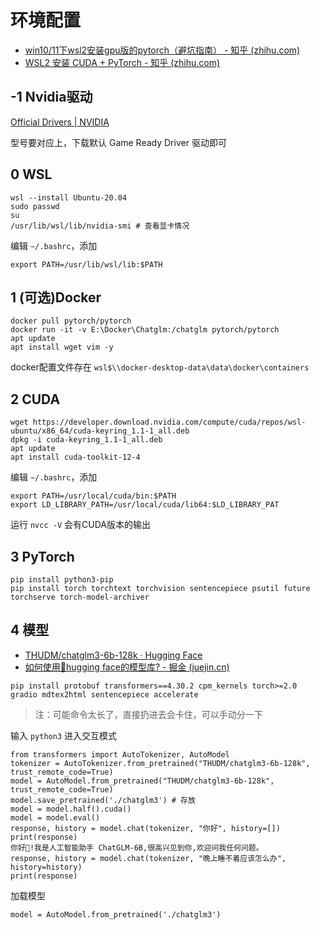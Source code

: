 # 环境配置

- [win10/11下wsl2安装gpu版的pytorch（避坑指南） - 知乎 (zhihu.com)](https://zhuanlan.zhihu.com/p/488731878)
- [WSL2 安装 CUDA + PyTorch - 知乎 (zhihu.com)](https://zhuanlan.zhihu.com/p/506477744)

## -1 Nvidia驱动

[Official Drivers | NVIDIA](https://www.nvidia.com/Download/index.aspx?lang=en-us)

型号要对应上，下载默认 Game Ready Driver 驱动即可
## 0 WSL

```shell
wsl --install Ubuntu-20.04
sudo passwd
su
/usr/lib/wsl/lib/nvidia-smi # 查看显卡情况
```

编辑 `~/.bashrc`，添加 

```
export PATH=/usr/lib/wsl/lib:$PATH
```
## 1 (可选)Docker

```shell
docker pull pytorch/pytorch
docker run -it -v E:\Docker\Chatglm:/chatglm pytorch/pytorch
apt update
apt install wget vim -y
```

docker配置文件存在 `wsl$\\docker-desktop-data\data\docker\containers`

## 2 CUDA

```
wget https://developer.download.nvidia.com/compute/cuda/repos/wsl-ubuntu/x86_64/cuda-keyring_1.1-1_all.deb
dpkg -i cuda-keyring_1.1-1_all.deb
apt update
apt install cuda-toolkit-12-4
```

编辑 `~/.bashrc`，添加

```text
export PATH=/usr/local/cuda/bin:$PATH
export LD_LIBRARY_PATH=/usr/local/cuda/lib64:$LD_LIBRARY_PAT
```

运行 `nvcc -V` 会有CUDA版本的输出

## 3 PyTorch

```shell
pip install python3-pip
pip install torch torchtext torchvision sentencepiece psutil future torchserve torch-model-archiver
```

## 4 模型

- [THUDM/chatglm3-6b-128k · Hugging Face](https://huggingface.co/THUDM/chatglm3-6b-128k)
- [如何使用🤗hugging face的模型库? - 掘金 (juejin.cn)](https://juejin.cn/post/7225425984311820348)

```shell
pip install protobuf transformers==4.30.2 cpm_kernels torch>=2.0 gradio mdtex2html sentencepiece accelerate
```

> 注：可能命令太长了，直接扔进去会卡住，可以手动分一下

输入 `python3` 进入交互模式
```ipython
from transformers import AutoTokenizer, AutoModel
tokenizer = AutoTokenizer.from_pretrained("THUDM/chatglm3-6b-128k", trust_remote_code=True)
model = AutoModel.from_pretrained("THUDM/chatglm3-6b-128k", trust_remote_code=True) 
model.save_pretrained('./chatglm3') # 存放
model = model.half().cuda()
model = model.eval()
response, history = model.chat(tokenizer, "你好", history=[])
print(response)
你好👋!我是人工智能助手 ChatGLM-6B,很高兴见到你,欢迎问我任何问题。
response, history = model.chat(tokenizer, "晚上睡不着应该怎么办", history=history)
print(response)
```

加载模型

```ipython
model = AutoModel.from_pretrained('./chatglm3')
```